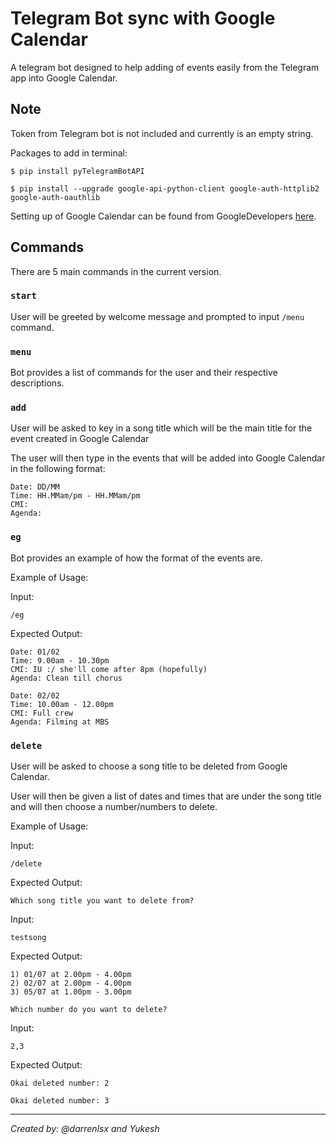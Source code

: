 # Telegram Bot sync with Google Calendar
A telegram bot designed to help adding of events easily from the Telegram app into Google Calendar.

## Note
Token from Telegram bot is not included and currently is an empty string.


Packages to add in terminal:


`$ pip install pyTelegramBotAPI`


`$ pip install --upgrade google-api-python-client google-auth-httplib2 google-auth-oauthlib`

Setting up of Google Calendar can be found from GoogleDevelopers [here](https://developers.google.com/calendar/api/quickstart/python).

## Commands
There are 5 main commands in the current version.

### `start`

User will be greeted by welcome message and prompted to input `/menu` command.

### `menu`

Bot provides a list of commands for the user and their respective descriptions.

### `add`

User will be asked to key in a song title which will be the main title for the event created in Google Calendar

The user will then type in the events that will be added into Google Calendar in the following format:

```
Date: DD/MM
Time: HH.MMam/pm - HH.MMam/pm
CMI:
Agenda:
```

### `eg`

Bot provides an example of how the format of the events are. 

Example of Usage:

Input:

`/eg`

Expected Output:

```
Date: 01/02
Time: 9.00am - 10.30pm
CMI: IU :/ she'll come after 8pm (hopefully)
Agenda: Clean till chorus

Date: 02/02
Time: 10.00am - 12.00pm
CMI: Full crew
Agenda: Filming at MBS
```

### `delete`

User will be asked to choose a song title to be deleted from Google Calendar. 

User will then be given a list of dates and times that are under the song title and will then choose a number/numbers to delete.

Example of Usage:

Input:

`/delete`

Expected Output:

`Which song title you want to delete from?`

Input:

`testsong`

Expected Output:

```
1) 01/07 at 2.00pm - 4.00pm
2) 02/07 at 2.00pm - 4.00pm
3) 05/07 at 1.00pm - 3.00pm

Which number do you want to delete?
```

Input:

`2,3`

Expected Output:

```
Okai deleted number: 2

Okai deleted number: 3
```


---
*Created by: @darrenlsx and Yukesh*